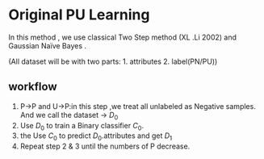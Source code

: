 # **Original PU Learning**

In this method , we use classical Two Step method (XL .Li 2002) and Gaussian Naïve Bayes .

(All dataset will be with two parts: 1. attributes 2. label(PN/PU))

## workflow

1. P->P and U->P:in this step ,we treat all unlabeled as Negative samples. And we call the dataset -> $D_0$
2. Use $D_0$ to train a Binary classifier $C_0$.
3. the Use $C_0$ to predict $D_0$.attributes and get $D_1$
4. Repeat step 2 & 3 until the numbers of P decrease.

